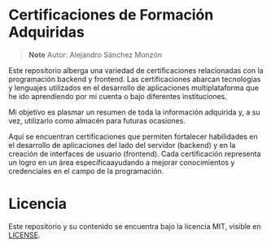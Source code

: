 # Certificaciones de Formación Adquiridas
> **Note** Autor: Alejandro Sánchez Monzón

Este repositorio alberga una variedad de certificaciones relacionadas con la programación backend y frontend. Las certificaciones abarcan tecnologías y lenguajes utilizados en el desarrollo de aplicaciones multiplataforma que he ido aprendiendo por mi cuenta o bajo diferentes instituciones.

Mi objetivo es plasmar un resumen de toda la información adquirida y, a su vez, utilizarlo como almacén para futuras ocasiones.

Aquí se encuentran certificaciones que permiten fortalecer habilidades en el desarrollo de aplicaciones del lado del servidor (backend) y en la creación de interfaces de usuario (frontend). Cada certificación representa un logro en un área específicaayudando a mejorar conocimientos y credenciales en el campo de la programación.

# Licencia
Este repositorio y su contenido se encuentra bajo la licencia MIT, visible en [LICENSE](LICENSE).
